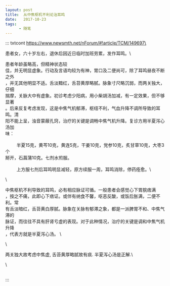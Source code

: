```yaml
---
layout: post
title:  从中焦枢机不利论治耳鸣
date:   2017-10-23
tags:
      - 随笔
---
```

::: txtcont
https://www.newsmth.net/nForum/#!article/TCM/149697\

患者女，六十岁左右，退休后因近日临时加班劳累，发作耳鸣。\

患者年龄虽略高，但精神状态较 \
佳，并无明显虚象。行动及言语均较为有神，胃口及二便尚可，除了耳鸣昼夜不断之外 \
，并无其他明显不适。舌淡黯红，舌苔黄厚略腻。脉象寸尺略沉弱，而两关独大，仔细 \
揣摩，关脉大中有虚象。初诊考虑少阳病，用小柴胡汤加减，有一定效果，但不够显著 \
。后来反复考虑发现，这是中焦气机郁滞，枢纽不利，气血升降不调所导致的耳鸣。清 \
阳不能上呈，浊音蒙蔽孔窍，治疗的关键是调畅中焦气机升降。复诊方用半夏泻心汤加 \
味： \
  \
         半夏15克，黄芩10克，黄连5克，干姜10克，党参10克，炙甘草10克，大枣3个 \
掰开，石菖蒲10克。七剂水煎服。 \
  \
         上方服七剂后耳鸣明显减轻，原方续服一周，耳鸣消除，停药痊愈。\

\

中焦枢机不利导致的耳鸣，必有相应脉证可循。一般患者会感觉心下胃脘痞满 \
，按之不痛，此即心下痞证。或伴有纳食不馨，呕恶反酸，或饭后胀满，二便不利。常 \
有舌淡暗红，舌苔黄白厚腻。脉象在关脉有郁滞之象，都是一派脾胃不和、中焦气滞的 \
脉证，而往往不具有肝肾亏虚的表现。对于此种情况，治疗的关键是调和中焦气机升降 \
，代表方就是半夏泻心汤。 \

\

两关独大故考虑中焦虚, 舌苔黄厚略腻故有痰. 半夏泻心汤是正解.\

\

\
:::
